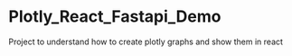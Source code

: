 # Plotly_React_Fastapi_Demo
Project to understand how to create plotly graphs and show them in react
